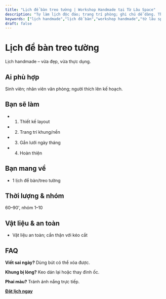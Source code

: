 ```yaml
---
title: "Lịch để bàn treo tường | Workshop Handmade tại Từ Lâu Space"
description: "Tự làm lịch độc đáo; trang trí phòng; ghi chú dễ dàng. Thành phẩm mang về. Phù hợp người mới."
keywords: ["lịch handmade","lịch để bàn","workshop handmade","từ lâu space","lịch treo tường"]
draft: false
---
```


# Lịch để bàn treo tường

Lịch handmade – vừa đẹp, vừa thực dụng.

## Ai phù hợp
Sinh viên; nhân viên văn phòng; người thích lên kế hoạch.

## Bạn sẽ làm
- 1. Thiết kế layout
- 2. Trang trí khung/nền
- 3. Gắn lưới ngày tháng
- 4. Hoàn thiện

## Bạn mang về
- 1 lịch để bàn/treo tường

## Thời lượng & nhóm
60–90', nhóm 1–10

## Vật liệu & an toàn
- Vật liệu an toàn; cẩn thận với kéo cắt

## FAQ
**Viết sai ngày?**
Dùng bút có thể xóa được.

**Khung bị lỏng?**
Keo dán lại hoặc thay đinh ốc.

**Phai màu?**
Tránh ánh nắng trực tiếp.

**[Đặt lịch ngay](/pages/booking-pricing)**